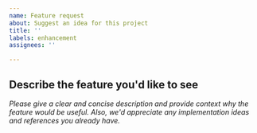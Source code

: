 ```yaml
---
name: Feature request
about: Suggest an idea for this project
title: ''
labels: enhancement
assignees: ''

---
```


<!-- Please do not post usage questions here. Ask them on the Q&A at the discussion tab on GitHub: https://github.com/pypsa-meets-earth/pypsa-earth/discussions/categories/q-a -->

## Describe the feature you'd like to see

*Please give a clear and concise description and provide context why the feature would be useful.*
*Also, we'd appreciate any implementation ideas and references you already have.*
